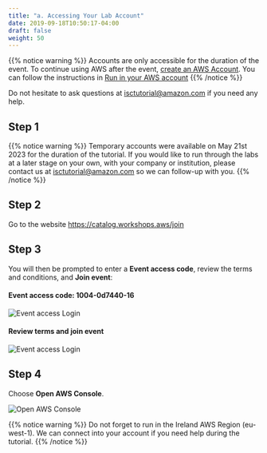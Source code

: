 ```yaml
---
title: "a. Accessing Your Lab Account"
date: 2019-09-18T10:50:17-04:00
draft: false
weight: 50
---
```


{{% notice warning %}}
Accounts are only accessible for the duration of the event. To continue using AWS after the event, [create an AWS Account](<https://aws.amazon.com/premiumsupport/knowledge-center/create-and-activate-aws-account/>).
You can follow the instructions in [Run in your AWS account](/07-aws-getting-started.html)
{{% /notice %}}

Do not hesitate to ask questions at isctutorial@amazon.com if you need any help.

## Step 1

{{% notice warning %}}
Temporary accounts were available on May 21st 2023 for the duration of the tutorial. If you would like to run through the labs at a later stage on your own, with your company or institution, please contact us at isctutorial@amazon.com so we can follow-up with you.
{{% /notice %}}

## Step 2

Go to the website https://catalog.workshops.aws/join

## Step 3

You will then be prompted to enter a **Event access code**, review the terms and conditions, and **Join event**:

#### Event access code: 1004-0d7440-16

![Event access Login](</images/isc23/workshop-studio-event-access.png>)

#### Review terms and join event

![Event access Login](</images/isc23/workshopstudio-terms.png>)

## Step 4

Choose **Open AWS Console**.

![Open AWS Console](</images/isc23/workshopstudio-open-console.png>)

{{% notice warning %}}
Do not forget to run in the Ireland AWS Region (eu-west-1). We can connect into your account if you need help during the tutorial.
{{% /notice %}}
